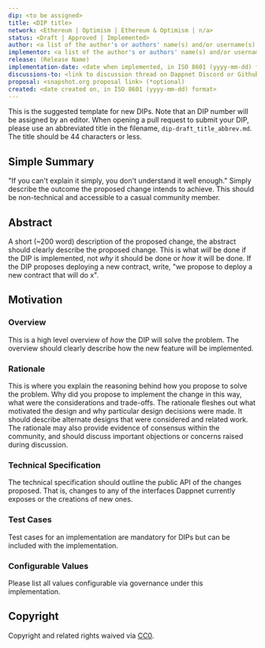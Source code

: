 ```yaml
---
dip: <to be assigned>
title: <DIP title>
network: <Ethereum | Optimism | Ethereum & Optimism | n/a>
status: <Draft | Approved | Implemented>
author: <a list of the author's or authors' name(s) and/or username(s), or name(s) and email(s), e.g. (use with the parentheses or triangular brackets): FirstName LastName (@GitHubUsername), FirstName LastName <foo@bar.com>, FirstName (@GitHubUsername) and GitHubUsername (@GitHubUsername)>
implementor: <a list of the author's or authors' name(s) and/or username(s), or name(s) and email(s), e.g. (use with the parentheses or triangular brackets): FirstName LastName (@GitHubUsername), FirstName LastName <foo@bar.com>, FirstName (@GitHubUsername) and GitHubUsername (@GitHubUsername)>
release: (Release Name)
implementation-date: <date when implemented, in ISO 8601 (yyyy-mm-dd) format> (*optional)
discussions-to: <link to discussion thread on Dappnet Discord or Github>
proposal: <snapshot.org proposal link> (*optional)
created: <date created on, in ISO 8601 (yyyy-mm-dd) format>
---
```


<!--You can leave these HTML comments in your merged DIP and delete the visible duplicate text guides, they will not appear and may be helpful to refer to if you edit it again. This is the suggested template for new DIPs. Note that an DIP number will be assigned by an editor. When opening a pull request to submit your DIP, please use an abbreviated title in the filename, `dip-draft_title_abbrev.md`. The title should be 44 characters or less.-->

This is the suggested template for new DIPs. Note that an DIP number will be assigned by an editor. When opening a pull request to submit your DIP, please use an abbreviated title in the filename, `dip-draft_title_abbrev.md`. The title should be 44 characters or less.

## Simple Summary

<!--"If you can't explain it simply, you don't understand it well enough." Simply describe the outcome the proposed changes intends to achieve. This should be non-technical and accessible to a casual community member.-->

"If you can't explain it simply, you don't understand it well enough." Simply describe the outcome the proposed change intends to achieve. This should be non-technical and accessible to a casual community member.

## Abstract

<!--A short (~200 word) description of the proposed change, the abstract should clearly describe the proposed change. This is what *will* be done if the DIP is implemented, not *why* it should be done or *how* it will be done. If the DIP proposes deploying a new contract, write, "we propose to deploy a new contract that will do x".-->

A short (~200 word) description of the proposed change, the abstract should clearly describe the proposed change. This is what _will_ be done if the DIP is implemented, not _why_ it should be done or _how_ it will be done. If the DIP proposes deploying a new contract, write, "we propose to deploy a new contract that will do x".

## Motivation

<!--This is the problem statement. This is the *why* of the DIP. It should clearly explain *why* the current state of the protocol is inadequate.  It is critical that you explain *why* the change is needed, if the DIP proposes changing how something is calculated, you must address *why* the current calculation is innaccur

## Specification

<!--The specification should describe the syntax and semantics of any new feature, there are five sections
1. Overview
2. Rationale
3. Technical Specification
4. Test Cases
5. Configurable Values
-->

### Overview

<!--This is a high level overview of *how* the DIP will solve the problem. The overview should clearly describe how the new feature will be implemented.-->

This is a high level overview of _how_ the DIP will solve the problem. The overview should clearly describe how the new feature will be implemented.

### Rationale

<!--This is where you explain the reasoning behind how you propose to solve the problem. Why did you propose to implement the change in this way, what were the considerations and trade-offs. The rationale fleshes out what motivated the design and why particular design decisions were made. It should describe alternate designs that were considered and related work. The rationale may also provide evidence of consensus within the community, and should discuss important objections or concerns raised during discussion.-->

This is where you explain the reasoning behind how you propose to solve the problem. Why did you propose to implement the change in this way, what were the considerations and trade-offs. The rationale fleshes out what motivated the design and why particular design decisions were made. It should describe alternate designs that were considered and related work. The rationale may also provide evidence of consensus within the community, and should discuss important objections or concerns raised during discussion.

### Technical Specification

<!--The technical specification should outline the public API of the changes proposed. That is, changes to any of the interfaces Dappnet currently exposes or the creations of new ones.-->

The technical specification should outline the public API of the changes proposed. That is, changes to any of the interfaces Dappnet currently exposes or the creations of new ones.

### Test Cases

<!--Test cases for an implementation are mandatory for DIPs but can be included with the implementation..-->

Test cases for an implementation are mandatory for DIPs but can be included with the implementation.

### Configurable Values

<!--Please list all values configurable via governance under this implementation.-->

Please list all values configurable via governance under this implementation.

## Copyright

Copyright and related rights waived via [CC0](https://creativecommons.org/publicdomain/zero/1.0/).
